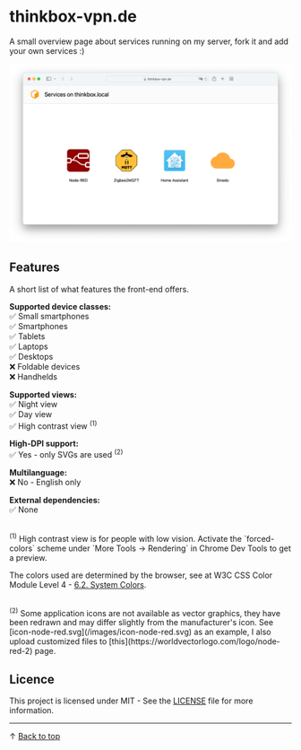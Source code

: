 # thinkbox-vpn.de
A small overview page about services running on my server, fork it and add your own services :)

<img src="docs/website.png" alt="overview page"/>

## Features

A short list of what features the front-end offers.

<b>Supported device classes:</b><br>
✅ Small smartphones<br>
✅ Smartphones<br>
✅ Tablets<br>
✅ Laptops<br>
✅ Desktops<br>
❌ Foldable devices<br>
❌ Handhelds<br>

<b>Supported views:</b><br>
✅ Night view<br>
✅ Day view<br>
✅ High contrast view <sup>(1)</sup>

<b>High-DPI support:</b><br>
✅ Yes - only SVGs are used <sup>(2)</sup><br>

<b>Multilanguage:</b><br>
❌ No - English only<br>

<b>External dependencies:</b><br>
✅ None<br>

<br>
<sup>(1)</sup>
High contrast view is for people with low vision. Activate the `forced-colors` scheme under `More Tools -> Rendering` in Chrome Dev Tools to get a preview.<br>

The colors used are determined by the browser, see at W3C CSS Color Module Level 4 - [6.2. System Colors](https://www.w3.org/TR/css-color-4/#css-system-colors).

<br>
<sup>(2)</sup>
Some application icons are not available as vector graphics, they have been redrawn and may differ slightly from the manufacturer's icon. See [icon-node-red.svg](/images/icon-node-red.svg) as an example, I also upload customized files to [this](https://worldvectorlogo.com/logo/node-red-2) page.

## Licence

This project is licensed under MIT - See the [LICENSE](/LICENSE) file for more information.

---

&uarr; [Back to top](#thinkbox-vpn.de)